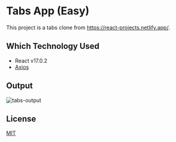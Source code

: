 # Tabs App (Easy)
This project is a tabs clone from https://react-projects.netlify.app/.

## Which Technology Used
- React v17.0.2
- [Axios](https://www.npmjs.com/package/axios)

## Output
![tabs-output](https://github.com/rahmancaylak/React-Projects/blob/master/tabs/tabs-output.gif?raw=true)

## License
[MIT](https://github.com/rahmancaylak/kodluyoruzilkrepo/blob/main/LICENSE)